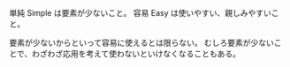 単純 Simple は要素が少ないこと。
容易 Easy は使いやすい、親しみやすいこと。

要素が少ないからといって容易に使えるとは限らない。
むしろ要素が少ないことで、わざわざ応用を考えて使わないといけなくなることもある。

